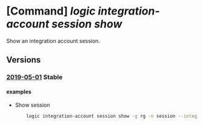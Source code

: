 # [Command] _logic integration-account session show_

Show an integration account session.

## Versions

### [2019-05-01](/Resources/mgmt-plane/L3N1YnNjcmlwdGlvbnMve30vcmVzb3VyY2Vncm91cHMve30vcHJvdmlkZXJzL21pY3Jvc29mdC5sb2dpYy9pbnRlZ3JhdGlvbmFjY291bnRzL3t9L3Nlc3Npb25zL3t9/2019-05-01.xml) **Stable**

<!-- mgmt-plane /subscriptions/{}/resourcegroups/{}/providers/microsoft.logic/integrationaccounts/{}/sessions/{} 2019-05-01 -->

#### examples

- Show session
    ```bash
        logic integration-account session show -g rg -n session --integration-account-name name
    ```
